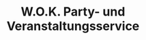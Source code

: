 ---
title: "W.O.K. Party- und Veranstaltungsservice"
url: /quickborn/w-o-k-party-und-veranstaltungsservice/
shop: Metzgerei
---